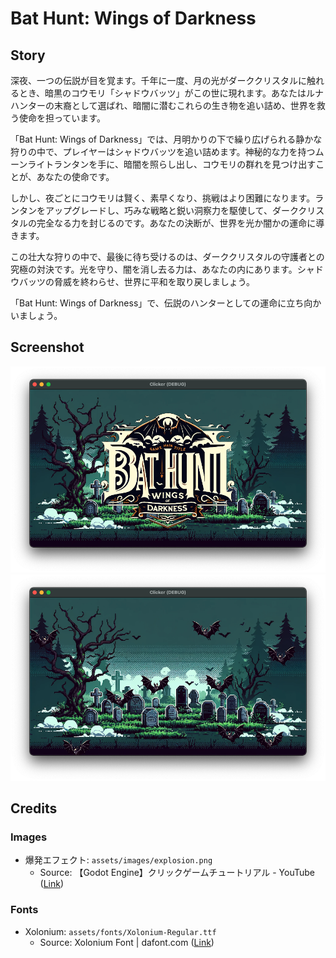 # Bat Hunt: Wings of Darkness

## Story

深夜、一つの伝説が目を覚ます。千年に一度、月の光がダーククリスタルに触れるとき、暗黒のコウモリ「シャドウバッツ」がこの世に現れます。あなたはルナハンターの末裔として選ばれ、暗闇に潜むこれらの生き物を追い詰め、世界を救う使命を担っています。

「Bat Hunt: Wings of Darkness」では、月明かりの下で繰り広げられる静かな狩りの中で、プレイヤーはシャドウバッツを追い詰めます。神秘的な力を持つムーンライトランタンを手に、暗闇を照らし出し、コウモリの群れを見つけ出すことが、あなたの使命です。

しかし、夜ごとにコウモリは賢く、素早くなり、挑戦はより困難になります。ランタンをアップグレードし、巧みな戦略と鋭い洞察力を駆使して、ダーククリスタルの完全なる力を封じるのです。あなたの決断が、世界を光か闇かの運命に導きます。

この壮大な狩りの中で、最後に待ち受けるのは、ダーククリスタルの守護者との究極の対決です。光を守り、闇を消し去る力は、あなたの内にあります。シャドウバッツの脅威を終わらせ、世界に平和を取り戻しましょう。

「Bat Hunt: Wings of Darkness」で、伝説のハンターとしての運命に立ち向かいましょう。

## Screenshot

![title](screenshots/title.png)
![gameplay](screenshots/gameplay.png)

## Credits

### Images

- 爆発エフェクト: `assets/images/explosion.png`
  - Source: 【Godot Engine】クリックゲームチュートリアル - YouTube ([Link](https://www.youtube.com/watch?v=mvqxnvuAlEc&t=1s))

### Fonts

- Xolonium: `assets/fonts/Xolonium-Regular.ttf`
  - Source: Xolonium Font \| dafont.com ([Link](https://www.dafont.com/xolonium.font))
